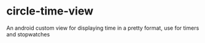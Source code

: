 # circle-time-view
An android custom view for displaying time in a pretty format, use for timers and stopwatches
